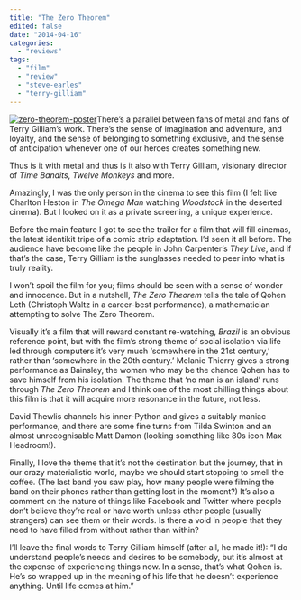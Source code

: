 ```yaml
---
title: "The Zero Theorem"
edited: false
date: "2014-04-16"
categories:
  - "reviews"
tags:
  - "film"
  - "review"
  - "steve-earles"
  - "terry-gilliam"
---
```


[![zero-theorem-poster](https://hellbound.ca/wp-content/uploads/2014/04/zero-theorem-poster-201x300.jpg)](https://hellbound.ca/wp-content/uploads/2014/04/zero-theorem-poster.jpg)There’s a parallel between fans of metal and fans of Terry Gilliam’s work. There’s the sense of imagination and adventure, and loyalty, and the sense of belonging to something exclusive, and the sense of anticipation whenever one of our heroes creates something new.

Thus is it with metal and thus is it also with Terry Gilliam, visionary director of _Time Bandits_, _Twelve Monkeys_ and more.

Amazingly, I was the only person in the cinema to see this film (I felt like Charlton Heston in _The Omega Man_ watching _Woodstock_ in the deserted cinema). But I looked on it as a private screening, a unique experience.

Before the main feature I got to see the trailer for a film that will fill cinemas, the latest identikit tripe of a comic strip adaptation. I’d seen it all before. The audience have become like the people in John Carpenter’s _They Live_, and if that’s the case, Terry Gilliam is the sunglasses needed to peer into what is truly reality.

I won’t spoil the film for you; films should be seen with a sense of wonder and innocence. But in a nutshell, _The Zero Theorem_ tells the tale of Qohen Leth (Christoph Waltz in a career-best performance), a mathematician attempting to solve The Zero Theorem.

Visually it’s a film that will reward constant re-watching, _Brazil_ is an obvious reference point, but with the film’s strong theme of social isolation via life led through computers it’s very much ‘somewhere in the 21st century,’ rather than ‘somewhere in the 20th century.’ Melanie Thierry gives a strong performance as Bainsley, the woman who may be the chance Qohen has to save himself from his isolation. The theme that ‘no man is an island’ runs through _The Zero Theorem_ and I think one of the most chilling things about this film is that it will acquire more resonance in the future, not less.

David Thewlis channels his inner-Python and gives a suitably maniac performance, and there are some fine turns from Tilda Swinton and an almost unrecognisable Matt Damon (looking something like 80s icon Max Headroom!).

Finally, I love the theme that it’s not the destination but the journey, that in our crazy materialistic world, maybe we should start stopping to smell the coffee. (The last band you saw play, how many people were filming the band on their phones rather than getting lost in the moment?) It’s also a comment on the nature of things like Facebook and Twitter where people don’t believe they’re real or have worth unless other people (usually strangers) can see them or their words. Is there a void in people that they need to have filled from without rather than within?

I’ll leave the final words to Terry Gilliam himself (after all, he made it!): “I do understand people’s needs and desires to be somebody, but it’s almost at the expense of experiencing things now. In a sense, that’s what Qohen is. He’s so wrapped up in the meaning of his life that he doesn’t experience anything. Until life comes at him.”
